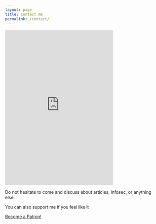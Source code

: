 ```yaml
---
layout: page
title: Contact me
permalink: /contact/
---
```



<iframe src="https://discordapp.com/widget?id=378528634253869056&theme=dark" width="350" height="500" allowtransparency="true" frameborder="0"></iframe>

Do not hesitate to come and discuss about articles, infosec, or anything else.

You can also support me if you feel like it

<a href="https://www.patreon.com/bePatron?u=64191810" data-patreon-widget-type="become-patron-button">Become a Patron!</a><script async src="https://c6.patreon.com/becomePatronButton.bundle.js"></script>

<script type='text/javascript' src='https://ko-fi.com/widgets/widget_2.js'></script><script type='text/javascript'>kofiwidget2.init('Buy Me a Coffee', '#202020', 'F1F78GI6');kofiwidget2.draw();</script>
